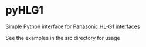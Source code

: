 # pyHLG1

Simple Python interface for [Panasonic HL-G1 interfaces](https://www3.panasonic.biz/ac/ae/fasys/measurement/measurement/hl-g1/index.jsp)

See the examples in the src directory for usage



